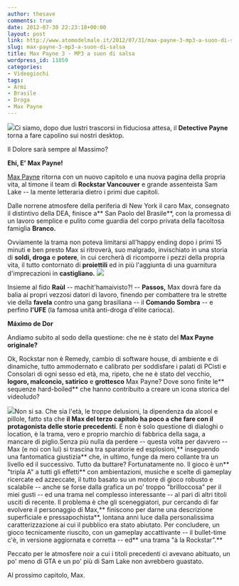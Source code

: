 ```yaml
---
author: thesave
comments: true
date: 2012-07-30 22:23:18+00:00
layout: post
link: http://www.atomodelmale.it/2012/07/31/max-payne-3-mp3-a-suon-di-salsa/
slug: max-payne-3-mp3-a-suon-di-salsa
title: Max Payne 3 - MP3 a suon di salsa
wordpress_id: 11859
categories:
- Videogiochi
tags:
- Armi
- Brasile
- Droga
- Max Payne
---
```


![](http://www.atomodelmale.it/wp-content/uploads/2012/07/Max-Payne-33-212x300.jpg)Ci siamo, dopo due lustri trascorsi in fiduciosa attesa, il **Detective Payne** torna a fare capolino sui nostri desktop.

Il Dolore sarà sempre al Massimo?

**Ehi, E' Max Payne!**

[Max Payne](http://www.atomodelmale.it/2008/12/21/max-payne-a-man-with-nothing-to-loose/) ritorna con un nuovo capitolo e una nuova pagina della propria vita, al timone il team di **Rockstar Vancouver** e grande assenteista Sam Lake -- la mente letteraria dietro i primi due capitoli.

Dalle norrene atmosfere della periferia di New York il caro Max, consegnato il distintivo della DEA, finisce a** San Paolo del Brasile**, con la promessa di un lavoro semplice e pulito come guardia del corpo privata della facoltosa famiglia **Branco.**

Ovviamente la trama non poteva limitarsi all'happy ending dopo i primi 15 minuti e ben presto Max si ritroverà, suo malgrado, invischiato in una storia di **soldi, droga** e **potere**, in cui cercherà di ricomporre i pezzi della propria vita, il tutto contornato di **proiettili** ed in più l'aggiunta di una guarnitura d'imprecazioni in **castigliano.**
![](http://www.atomodelmale.it/wp-content/uploads/2012/07/Max-Payne-32-300x182.jpg)

Insieme al fido **Raùl** -- machit'hamaivisto?! -- **Passos,** Max dovrà fare da balia ai propri vezzosi datori di lavoro, finendo per combattere tra le strette vie della **favela** contro una gang brasiliana -- il **Comando Sombra** -- e perfino **l'UFE** (la famosa unità anti-droga d'elite carioca).

**Máximo de Dor**

Andiamo subito al sodo della questione: che ne è stato del **Max Payne originale?**

Ok, Rockstar non è Remedy, cambio di software house, di ambiente e di dinamiche, tutto ammodernato e calibrato per soddisfare i palati di PCisti e Consolari di ogni sesso ed età, ma, ripeto, che ne è stato del vecchio, **logoro, malconcio, satirico** e **grottesco** Max Payne? Dove sono finite le** sequenze hard-boiled** che hanno contribuito a creare un icona storica del videoludo?

![](http://www.atomodelmale.it/wp-content/uploads/2012/07/Max-Payne-31-300x168.jpg)Non si sa. Che sia l'età, le troppe delusioni, la dipendenza da alcool e pillole, fatto sta che **il Max del terzo capitolo ha poco a che fare con il protagonista delle storie precedenti**. E non è solo questione di dialoghi o location, è la trama, vero e proprio marchio di fabbrica della saga, a mancare di piglio.Senza più nulla da perdere -- questa volta per davvero -- Max (e noi con lui) si trascina tra sparatorie ed esplosioni,** inseguendo una fantomatica giustizia** che, in ultimo, funge da mero collante tra un livello ed il successivo.
Tutto da buttare?
Fortunatamente no. Il gioco è un** "tripla A" a tutti gli effetti** con ambientazioni, musiche e scelte di gameplay ricercate ed azzeccate, il tutto basato su un motore di gioco robusto e scalabile -- anche se forse dalla grafica un po' troppo "brilloccosa" per il miei gusti -- ed una trama nel complesso interessante -- al pari di altri titoli usciti di recente.
Il problema è che gli sceneggiatori, pur cercando di far evolvere il personaggio di Max,** finiscono per darne una descrizione superficiale e pressapochista**, lontana anni luce dalla personalissima caratterizzazione ai cui il pubblico era stato abiutato.
Per concludere, un gioco tecnicamente riuscito, con un gameplay accattivante -- il bullet-time c'è, in versione aggiornata e corretta -- ed** una trama "à la Rockstar".**

Peccato per le atmosfere noir a cui i titoli precedenti ci avevano abituato, un po' meno di GTA e un po' più di Sam Lake non avrebbero guastato.

Al prossimo capitolo, Max.
